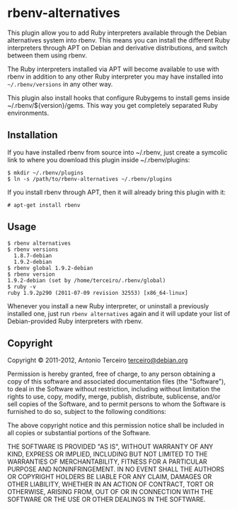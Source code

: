 # rbenv-alternatives

This plugin allow you to add Ruby interpreters available through the Debian
alternatives system into rbenv. This means you can install the different Ruby
interpreters through APT on Debian and derivative distributions, and switch
between them using rbenv.

The Ruby interpreters installed via APT will become available to use with rbenv
in addition to any other Ruby interpreter you may have installed into
`~/.rbenv/versions` in any other way.

This plugin also install hooks that configure Rubygems to install gems inside
~/.rbenv/${version}/gems. This way you get completely separated Ruby
environments.

## Installation

If you have installed rbenv from source into ~/.rbenv, just create a symcolic
link to where you download this plugin inside ~/.rbenv/plugins:

    $ mkdir ~/.rbenv/plugins
    $ ln -s /path/to/rbenv-alternatives ~/.rbenv/plugins

If you install rbenv through APT, then it will already bring this plugin with
it:

    # apt-get install rbenv

## Usage

    $ rbenv alternatives
    $ rbenv versions
      1.8.7-debian
      1.9.2-debian
    $ rbenv global 1.9.2-debian
    $ rbenv version
    1.9.2-debian (set by /home/terceiro/.rbenv/global)
    $ ruby -v
    ruby 1.9.2p290 (2011-07-09 revision 32553) [x86_64-linux]

Whenever you install a new Ruby interpreter, or uninstall a previously
installed one, just run `rbenv alternatives` again and it will update your
list of Debian-provided Ruby interpreters with rbenv.

## Copyright

Copyright © 2011-2012, Antonio Terceiro <terceiro@debian.org>

Permission is hereby granted, free of charge, to any person obtaining a copy of
this software and associated documentation files (the "Software"), to deal in
the Software without restriction, including without limitation the rights to
use, copy, modify, merge, publish, distribute, sublicense, and/or sell copies
of the Software, and to permit persons to whom the Software is furnished to do
so, subject to the following conditions:

The above copyright notice and this permission notice shall be included in all
copies or substantial portions of the Software.

THE SOFTWARE IS PROVIDED "AS IS", WITHOUT WARRANTY OF ANY KIND, EXPRESS OR
IMPLIED, INCLUDING BUT NOT LIMITED TO THE WARRANTIES OF MERCHANTABILITY,
FITNESS FOR A PARTICULAR PURPOSE AND NONINFRINGEMENT. IN NO EVENT SHALL THE
AUTHORS OR COPYRIGHT HOLDERS BE LIABLE FOR ANY CLAIM, DAMAGES OR OTHER
LIABILITY, WHETHER IN AN ACTION OF CONTRACT, TORT OR OTHERWISE, ARISING FROM,
OUT OF OR IN CONNECTION WITH THE SOFTWARE OR THE USE OR OTHER DEALINGS IN THE
SOFTWARE.
